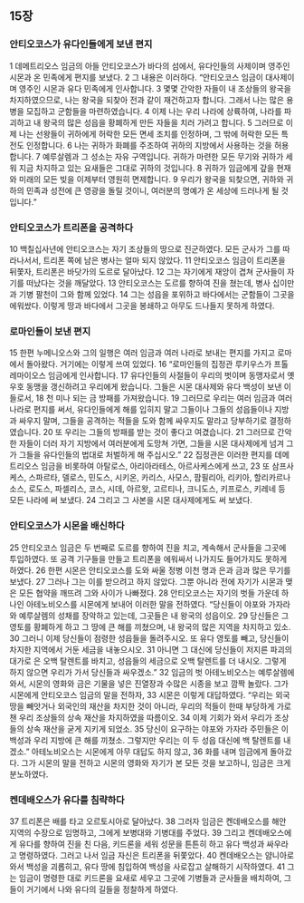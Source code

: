 ## 15장
### 안티오코스가 유다인들에게 보낸 편지
1 데메트리오스 임금의 아들 안티오코스가 바다의 섬에서, 유다인들의 사제이며 영주인 시몬과 온 민족에게 편지를 보냈다.
2 그 내용은 이러하다. “안티오코스 임금이 대사제이며 영주인 시몬과 유다 민족에게 인사합니다.
3 몇몇 간악한 자들이 내 조상들의 왕국을 차지하였으므로, 나는 왕국을 되찾아 전과 같이 재건하고자 합니다. 그래서 나는 많은 용병을 모집하고 군함들을 마련하였습니다.
4 이제 나는 우리 나라에 상륙하여, 나라를 파괴하고 내 왕국의 많은 성읍을 황폐하게 만든 자들을 치러 가려고 합니다.
5 그러므로 이제 나는 선왕들이 귀하에게 허락한 모든 면세 조치를 인정하며, 그 밖에 허락한 모든 특전도 인정합니다.
6 나는 귀하가 화폐를 주조하여 귀하의 지방에서 사용하는 것을 허용합니다.
7 예루살렘과 그 성소는 자유 구역입니다. 귀하가 마련한 모든 무기와 귀하가 세워 지금 차지하고 있는 요새들은 그대로 귀하의 것입니다.
8 귀하가 임금에게 갚을 현재와 미래의 모든 빚을 이제부터 영원히 면제합니다.
9 우리가 왕국을 되찾으면, 귀하와 귀하의 민족과 성전에 큰 영광을 돌릴 것이니, 여러분의 명예가 온 세상에 드러나게 될 것입니다.”
### 안티오코스가 트리폰을 공격하다
10 백칠십사년에 안티오코스는 자기 조상들의 땅으로 진군하였다. 모든 군사가 그를 따라나서서, 트리폰 쪽에 남은 병사는 얼마 되지 않았다.
11 안티오코스 임금이 트리폰을 뒤쫓자, 트리폰은 바닷가의 도르로 달아났다.
12 그는 자기에게 재앙이 겹쳐 군사들이 자기를 떠났다는 것을 깨달았다.
13 안티오코스는 도르를 향하여 진을 쳤는데, 병사 십이만과 기병 팔천이 그와 함께 있었다.
14 그는 성읍을 포위하고 바다에서는 군함들이 그곳을 에워쌌다. 이렇게 땅과 바다에서 그곳을 봉쇄하고 아무도 드나들지 못하게 하였다.
### 로마인들이 보낸 편지
15 한편 누메니오스와 그의 일행은 여러 임금과 여러 나라로 보내는 편지를 가지고 로마에서 돌아왔다. 거기에는 이렇게 쓰여 있었다.
16 “로마인들의 집정관 루키우스가 프톨레마이오스 임금에게 인사합니다.
17 유다인들의 사절들이 우리의 벗이며 동맹자로서 옛 우호 동맹을 갱신하려고 우리에게 왔습니다. 그들은 시몬 대사제와 유다 백성이 보낸 이들로서,
18 천 미나 되는 금 방패를 가져왔습니다.
19 그러므로 우리는 여러 임금과 여러 나라로 편지를 써서, 유다인들에게 해를 입히지 말고 그들이나 그들의 성읍들이나 지방과 싸우지 말며, 그들을 공격하는 적들을 도와 함께 싸우지도 말라고 당부하기로 결정하였습니다.
20 또 우리는 그들의 방패를 받는 것이 좋다고 여겼습니다.
21 그러므로 간악한 자들이 더러 자기 지방에서 여러분에게 도망쳐 가면, 그들을 시몬 대사제에게 넘겨 그가 그들을 유다인들의 법대로 처벌하게 해 주십시오.”
22 집정관은 이러한 편지를 데메트리오스 임금을 비롯하여 아탈로스, 아리아라테스, 아르사케스에게 쓰고,
23 또 삼프사케스, 스파르타, 델로스, 민도스, 시키온, 카리스, 사모스, 팜필리아, 리키아, 할리카르나소스, 로도스, 파셀리스, 코스, 시데, 아르왓, 고르티나, 크니도스, 키프로스, 키레네 등 모든 나라에 써 보냈다.
24 그리고 그 사본을 시몬 대사제에게도 써 보냈다.
### 안티오코스가 시몬을 배신하다
25 안티오코스 임금은 두 번째로 도르를 향하여 진을 치고, 계속해서 군사들을 그곳에 투입하였다. 또 공격 기구들을 만들고 트리폰을 에워싸서 나가지도 들어가지도 못하게 하였다.
26 한편 시몬은 안티오코스를 도와 싸울 정병 이천 명과 은과 금과 많은 무기를 보냈다.
27 그러나 그는 이를 받으려고 하지 않았다. 그뿐 아니라 전에 자기가 시몬과 맺은 모든 협약을 깨뜨려 그와 사이가 나빠졌다.
28 안티오코스는 자기의 벗들 가운데 하나인 아테노비오스를 시몬에게 보내어 이러한 말을 전하였다. “당신들이 야포와 가자라와 예루살렘의 성채를 장악하고 있는데, 그곳들은 내 왕국의 성읍이오.
29 당신들은 그 영토를 황폐하게 하고 그 땅에 큰 해를 끼쳤으며, 내 왕국의 많은 지역을 차지하고 있소.
30 그러니 이제 당신들이 점령한 성읍들을 돌려주시오. 또 유다 영토를 빼고, 당신들이 차지한 지역에서 거둔 세금을 내놓으시오.
31 아니면 그 대신에 당신들이 저지른 파괴의 대가로 은 오백 탈렌트를 바치고, 성읍들의 세금으로 오백 탈렌트를 더 내시오. 그렇게 하지 않으면 우리가 가서 당신들과 싸우겠소.”
32 임금의 벗 아테노비오스는 예루살렘에 와서, 시몬의 영화와 금은 기물을 넣은 진열장과 수많은 시종을 보고 깜짝 놀랐다. 그가 시몬에게 안티오코스 임금의 말을 전하자,
33 시몬은 이렇게 대답하였다. “우리는 외국 땅을 빼앗거나 외국인의 재산을 차지한 것이 아니라, 우리의 적들이 한때 부당하게 가로챈 우리 조상들의 상속 재산을 차지하였을 따름이오.
34 이제 기회가 와서 우리가 조상들의 상속 재산을 굳게 지키게 되었소.
35 당신이 요구하는 야포와 가자라 주민들은 이 백성과 우리 지방에 큰 해를 끼쳤소. 그렇지만 우리는 이 두 성읍 대신에 백 탈렌트를 내겠소.” 아테노비오스는 시몬에게 아무 대답도 하지 않고,
36 화를 내며 임금에게 돌아갔다. 그가 시몬의 말을 전하고 시몬의 영화와 자기가 본 모든 것을 보고하니, 임금은 크게 분노하였다.
### 켄데배오스가 유다를 침략하다
37 트리폰은 배를 타고 오르토시아로 달아났다.
38 그러자 임금은 켄데배오스를 해안 지역의 수장으로 임명하고, 그에게 보병대와 기병대를 주었다.
39 그리고 켄데배오스에게 유다를 향하여 진을 친 다음, 키드론을 세워 성문을 튼튼히 하고 유다 백성과 싸우라고 명령하였다. 그러고 나서 임금 자신은 트리폰을 뒤쫓았다.
40 켄데배오스는 얌니아로 와서 백성을 괴롭히고, 유다 땅에 침입하여 백성을 사로잡고 살해하기 시작하였다.
41 그는 임금이 명령한 대로 키드론을 요새로 세우고 그곳에 기병들과 군사들을 배치하여, 그들이 거기에서 나와 유다의 길들을 정찰하게 하였다.
